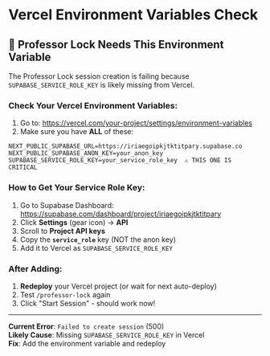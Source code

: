 # Vercel Environment Variables Check

## 🚨 Professor Lock Needs This Environment Variable

The Professor Lock session creation is failing because `SUPABASE_SERVICE_ROLE_KEY` is likely missing from Vercel.

### Check Your Vercel Environment Variables:

1. Go to: https://vercel.com/your-project/settings/environment-variables
2. Make sure you have **ALL** of these:

```
NEXT_PUBLIC_SUPABASE_URL=https://iriaegoipkjtktitpary.supabase.co
NEXT_PUBLIC_SUPABASE_ANON_KEY=your_anon_key
SUPABASE_SERVICE_ROLE_KEY=your_service_role_key  ⚠️ THIS ONE IS CRITICAL
```

### How to Get Your Service Role Key:

1. Go to Supabase Dashboard: https://supabase.com/dashboard/project/iriaegoipkjtktitpary
2. Click **Settings** (gear icon) → **API**
3. Scroll to **Project API keys**
4. Copy the **`service_role`** key (NOT the anon key)
5. Add it to Vercel as `SUPABASE_SERVICE_ROLE_KEY`

### After Adding:

1. **Redeploy** your Vercel project (or wait for next auto-deploy)
2. Test `/professor-lock` again
3. Click "Start Session" - should work now!

---

**Current Error**: `Failed to create session` (500)  
**Likely Cause**: Missing `SUPABASE_SERVICE_ROLE_KEY` in Vercel  
**Fix**: Add the environment variable and redeploy
